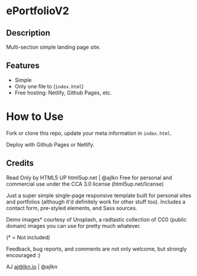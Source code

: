 # ePortfolioV2
## Description
Multi-section simple landing page site.

## Features
* Simple
* Only one file to (```index.html```)
* Free hosting: Netlify, Github Pages, etc.

# How to Use
Fork or clone this repo, update your meta information in ```index.html```.

Deploy with Github Pages or Netlify. 

## Credits
Read Only by HTML5 UP
html5up.net | @ajlkn
Free for personal and commercial use under the CCA 3.0 license (html5up.net/license)


Just a super simple single-page responsive template built for personal sites and portfolios
(although it'd definitely work for other stuff too). Includes a contact form, pre-styled
elements, and Sass sources.

Demo images* courtesy of Unsplash, a radtastic collection of CC0 (public domain) images
you can use for pretty much whatever.

(* = Not included)

Feedback, bug reports, and comments are not only welcome, but strongly encouraged :)

AJ
aj@lkn.io | @ajlkn
